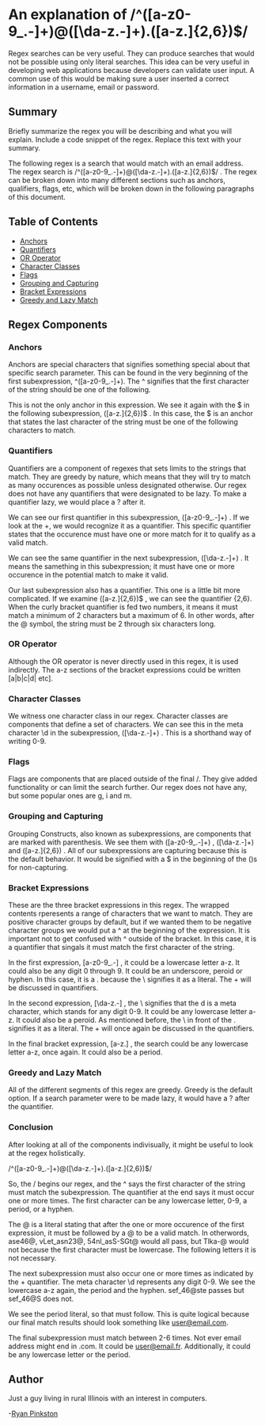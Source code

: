 # An explanation of /^([a-z0-9_\.-]+)@([\da-z\.-]+)\.([a-z\.]{2,6})$/

Regex searches can be very useful. They can produce searches that would not be possible using only literal searches. This idea can be very useful in developing web applications because developers can validate user input. A common use of this would be making sure a user inserted a correct information in a username, email or password.

## Summary

Briefly summarize the regex you will be describing and what you will explain. Include a code snippet of the regex. Replace this text with your summary.

The following regex is a search that would match with an email address. The regex search is /^([a-z0-9_\.-]+)@([\da-z\.-]+)\.([a-z\.]{2,6})$/ . The regex can be broken down into many different sections such as anchors, qualifiers, flags, etc, which will be broken down in the following paragraphs of this document.

## Table of Contents

- [Anchors](#anchors)
- [Quantifiers](#quantifiers)
- [OR Operator](#or-operator)
- [Character Classes](#character-classes)
- [Flags](#flags)
- [Grouping and Capturing](#grouping-and-capturing)
- [Bracket Expressions](#bracket-expressions)
- [Greedy and Lazy Match](#greedy-and-lazy-match)

## Regex Components

### Anchors

Anchors are special characters that signifies something special about that specific search parameter. This can be found in the very beginning of the first subexpression, ^([a-z0-9_\.-]+). The ^ signifies that the first character of the string should be one of the following.

This is not the only anchor in this expression. We see it again with the $ in the following subexpression, ([a-z\.]{2,6})$ . In this case, the $ is an anchor that states the last character of the string must be one of the following characters to match.

### Quantifiers

Quantifiers are a component of regexes that sets limits to the strings that match. They are greedy by nature, which means that they will try to match as many occurences as possible unless designated otherwise. Our regex does not have any quantifiers that were designated to be lazy. To make a quantifier lazy, we would place a ? after it.

We can see our first quantifier in this subexpression, ([a-z0-9_\.-]+) . If we look at the +, we would recognize it as a quantifier. This specific quantifier states that the occurence must have one or more match for it to qualify as a valid match.

We can see the same quantifier in the next subexpression, ([\da-z\.-]+) . It means the samething in this subexpression; it must have one or more occurence in the potential match to make it valid.

Our last subexpression also has a quantifier. This one is a little bit more complicated. If we examine ([a-z\.]{2,6})$ , we can see the quantifier {2,6}. When the curly bracket quantifier is fed two numbers, it means it must match a minimum of 2 characters but a maximum of 6. In other words, after the @ symbol, the string must be 2 through six characters long.

### OR Operator

Although the OR operator is never directly used in this regex, it is used indirectly. The a-z sections of the bracket expressions could be written [a|b|c|d| etc].

### Character Classes

We witness one character class in our regex. Character classes are components that define a set of characters. We can see this in the meta character \d in the subexpression, ([\da-z\.-]+) . This is a shorthand way of writing 0-9.

### Flags

Flags are components that are placed outside of the final /. They give added functionality or can limit the search further. Our regex does not have any, but some popular ones are g, i and m.

### Grouping and Capturing

Grouping Constructs, also known as subexpressions, are components that are marked with parenthesis. We see them with ([a-z0-9_\.-]+) , ([\da-z\.-]+)  and ([a-z\.]{2,6}) . All of our subexpressions are capturing because this is the default behavior. It would be signified with a $ in the beginning of the ()s for non-capturing.

### Bracket Expressions

These are the three bracket expressions in this regex. The wrapped contents rperesents a range of characters that we want to match. They are positive character groups by default, but if we wanted them  to be negative character groups we would put a ^ at the beginning of the expression. It is important not to get confused with ^ outside of the bracket. In this case, it is a quantifier that singals it must match the first character of the string.

In the first expression, [a-z0-9_\.-] , it could be a lowercase letter a-z. It could also be any digit 0 through 9. It could be an underscore, peroid or hyphen. In this case, it is a . because the \ signifies it as a literal. The + will be discussed in quantifiers.

In the second expression, [\da-z\.-] , the \ signifies that the d is a meta character, which stands for any digit 0-9. It could be any lowercase letter a-z. It could also be a peroid. As mentioned before, the \ in front of the . signifies it as a literal. The + will once again be discussed in the quantifiers.

In the final bracket expression, [a-z\.] , the search could be any lowercase letter a-z, once again. It could also be a period.

### Greedy and Lazy Match

All of the different segments of this regex are greedy. Greedy is the default option. If a search parameter were to be made lazy, it would have a ? after the quantifier.

### Conclusion

After looking at all of the components indivisually, it might be useful to look at the regex holistically. 

/^([a-z0-9_\.-]+)@([\da-z\.-]+)\.([a-z\.]{2,6})$/

So, the / begins our regex, and the ^ says the first character of the string must match the subexpression. The quantifier at the end says it must occur one or more times. The first character can be any lowercase letter, 0-9, a period, or a hyphen.

The @ is a literal stating that after the one or more occurence of the first expression, it must be followed by a @ to be a valid match. In otherwords, ase46@, vLet_asn23@, 54nl_asS-SGt@ would all pass, but Tlka-@ would not because the first character must be lowercase. The following letters it is not necessary.

The next subexpression must also occur one or more times as indicated by the + quantifier. The meta character \d represents any digit 0-9. We see the lowercase a-z again, the period and the hyphen. sef_46@ste passes but sef_46@S does not.

We see the period literal, so that must follow. This is quite logical because our final match results should look something like user@email.com.

The final subexpression must match between 2-6 times. Not ever email address might end in .com. It could be user@email.fr. Additionally, it could be any lowercase letter or the period.

## Author

Just a guy living in rural Illinois with an interest in computers.

-[Ryan Pinkston](http://www.github.com/rjpinks54)